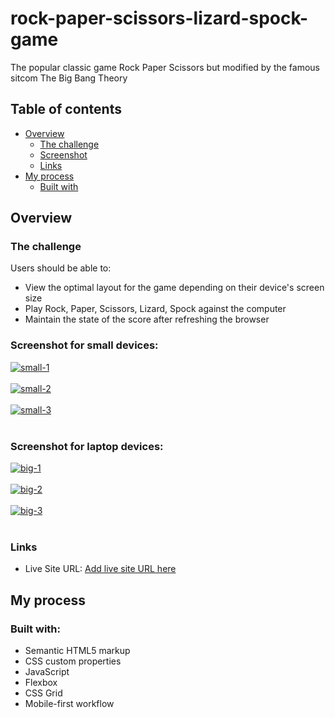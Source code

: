 # rock-paper-scissors-lizard-spock-game
The popular classic game Rock Paper Scissors but modified by the famous sitcom The Big Bang Theory

## Table of contents

- [Overview](#overview)
  - [The challenge](#the-challenge)
  - [Screenshot](#screenshot)
  - [Links](#links)
- [My process](#my-process)
  - [Built with](#built-with)

## Overview

### The challenge

Users should be able to:

- View the optimal layout for the game depending on their device's screen size
- Play Rock, Paper, Scissors, Lizard, Spock against the computer
- Maintain the state of the score after refreshing the browser

### Screenshot for small devices:

<a href="https://postimg.cc/9rkLQwM0" target="_blank"><img src="https://i.postimg.cc/Qd8wSpZQ/small-1.png" alt="small-1"/></a><br/><br/>
<a href="https://postimg.cc/Vdv7wWz2" target="_blank"><img src="https://i.postimg.cc/GhJ6kXV3/small-2.png" alt="small-2"/></a><br/><br/>
<a href="https://postimg.cc/G9qM65nk" target="_blank"><img src="https://i.postimg.cc/BQGdLrhw/small-3.png" alt="small-3"/></a><br/><br/>

### Screenshot for laptop devices:
<a href="https://postimg.cc/vDQqqdkY" target="_blank"><img src="https://i.postimg.cc/sfWk2jJh/big-1.png" alt="big-1"/></a><br/><br/>
<a href="https://postimg.cc/1ghMpxDZ" target="_blank"><img src="https://i.postimg.cc/DzmD3nZm/big-2.png" alt="big-2"/></a><br/><br/>
<a href="https://postimg.cc/75TmGPGV" target="_blank"><img src="https://i.postimg.cc/VkKThdz3/big-3.png" alt="big-3"/></a><br/><br/>

### Links

- Live Site URL: [Add live site URL here](https://your-live-site-url.com)

## My process

### Built with:

- Semantic HTML5 markup
- CSS custom properties
- JavaScript
- Flexbox
- CSS Grid
- Mobile-first workflow


